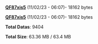 [**QF87xis5**](/data/QF87xis5.txt) (11/02/23 - 06:07)- 18162 bytes

[**QF87xis5**](/data/QF87xis5.txt) (11/02/23 - 06:07)- 18162 bytes

**Total Datas**: 9404

**Total Size**: 63.36 MB / 63.4 MB